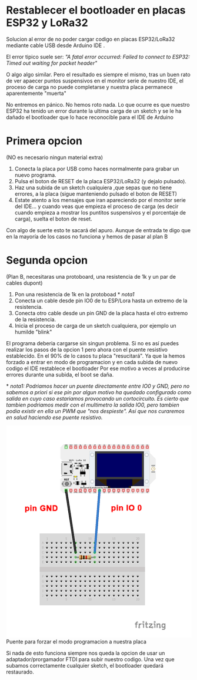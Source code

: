 # Restablecer el bootloader en placas ESP32 y LoRa32
Solucion al error de no poder cargar codigo en placas ESP32/LoRa32 mediante cable USB desde Arduino IDE .

El error tipico suele ser:
*"A fatal error occurred: Failed to connect to ESP32: Timed out waiting for packet header"*

O algo  algo similar. Pero el resultado es siempre el mismo, tras un buen rato de ver apaecer puntos suspensivos en el monitor serie de nuestro IDE, el proceso de carga no puede completarse y nuestra placa permanece aparentemente "muerta"

No entremos en pánico. No hemos roto nada. Lo que ocurre es que nuestro ESP32 ha tenido un error durante la ultima carga de un sketch y se le ha dañado el bootloader que lo hace reconocible para el IDE de Arduino

# Primera opcion 
(NO es necesario ningun material extra)

  1) Conecta la placa por USB como haces normalmente para grabar un nuevo programa.
  2) Pulsa el boton de RESET de la placa ESP32/LoRa32 (y dejalo pulsado).
  3) Haz una subida de un sketch cualquiera ,que sepas que no tiene errores, a la placa (sigue manteniendo pulsado el boton de RESET)
  4) Estate atento a los mensajes que iran apareciendo por el monitor serie del IDE...  y cuando veas que empieza el proceso de carga (es decir cuando empieza a  mostrar los puntitos suspensivos y el porcentaje de carga), suelta el boton de reset.
  

Con algo de suerte esto te sacará del apuro. Aunque de entrada te digo que en la mayoría de los casos no funciona y hemos de pasar al plan B


# Segunda opcion
(Plan B, necesitaras una protoboard, una resistencia de 1k y un par de cables dupont)

  1) Pon una resistencia de 1k en la protoboad \* *nota1*
  2) Conecta un cable desde pin IO0 de tu ESP/Lora hasta un extremo de la resistencia.
  3) Conecta otro cable desde un pin GND de la placa hasta el otro extremo de la resistencia.
  4) Inicia el proceso de carga de un sketch cualquiera, por ejemplo un humilde "blink"

El programa deberia cargarse sin singun problema. Si no es así puedes realizar los pasos de la opcion 1 pero ahora con el puente resistivo establecido.
En el 90% de lo casos tu placa "resucitará". Ya que la hemos forzado a entrar en modo de programacion y en cada subida de nuevo codigo el IDE restablece el bootloader 
Por ese motivo a veces al producirse errores durante una subida, el boot se daña.

  \* *nota1: Podriamos hacer un puente directamente entre IO0 y GND, pero no sabemos a priori si ese pin por algun motivo ha quedado configurado como salida en cuyo caso estariamos provocando un cortocircuito. Es cierto que tambien podriamos medir con el multimetro la salida IO0, pero tambien podia existir en ella un PWM que "nos despieste".
  Así que nos curaremos en salud haciendo ese puente resistivo.*




![](./reset-bootloader-lora-esp-32.png)
Puente para forzar el modo programacion a nuestra placa


Si nada de esto funciona siempre nos queda la opcion de usar un adaptador/prorgamador FTDI para subir nuestro codigo. Una vez que subamos correctamente cualquier sketch, el bootloader quedará restaurado.


